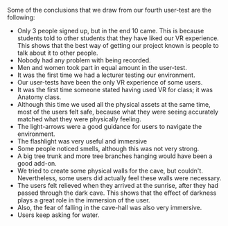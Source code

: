 Some of the conclusions that we draw from our fourth user-test are the following:
- Only 3 people signed up, but in the end 10 came. This is because students told to other students that they have liked our VR experience. This shows that the best way of getting our project known is people to talk about it to other people. 
- Nobody had any problem with being recorded.
- Men and women took part in equal amount in the user-test.
- It was the first time we had a lecturer testing our environment.
- Our user-tests have been the only VR experience of some users. 
- It was the first time someone stated having used VR for class; it was Anatomy class. 
- Although this time we used all the physical assets at the same time, most of the users felt safe, because what they were seeing accurately matched what they were physically feeling.
- The light-arrows were a good guidance for users to navigate the environment. 
- The flashlight was very useful and immersive
- Some people noticed smells, although this was not very strong. 
- A big tree trunk and more tree branches hanging would have been a good add-on. 
- We tried to create some physical walls for the cave, but couldn't. Nevertheless, some users did actually feel these walls were necessary. 
- The users felt relieved when they arrived at the sunrise, after they had passed through the dark cave. This shows that the effect of darkness plays a great role in the immersion of the user.
- Also, the fear of falling in the cave-hall was also very immersive.
- Users keep asking for water.  



